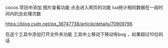 cocos 项目中添加 图片查看功能
点击进入网页的功能
lua统计相同数据在一段时间内的总处理次数

https://blog.csdn.net/qq_36747738/article/details/70909796

在这个工具中添加打开文件夹功能
工具中上移动下移动有bug ，如果超过10位的话